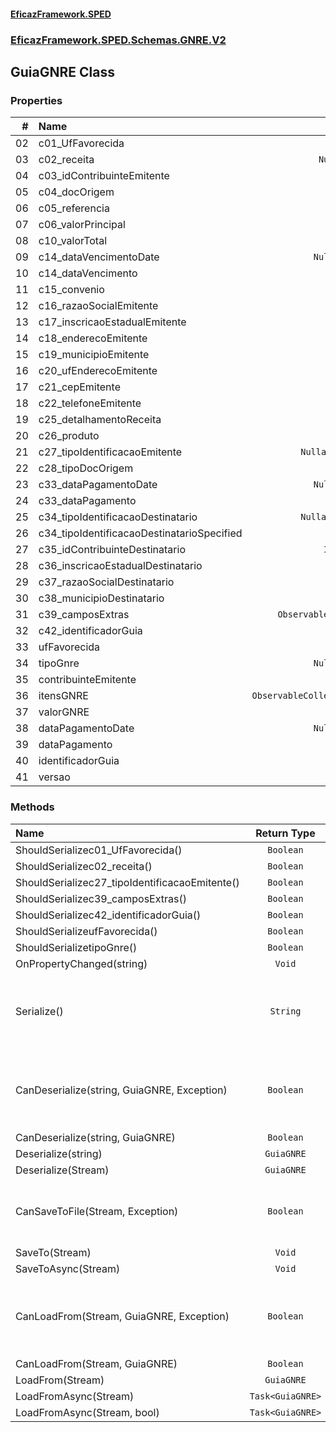 #### [EficazFramework.SPED](EficazFrameworkSPED.md 'EficazFramework SPED')
### [EficazFramework.SPED.Schemas.GNRE.V2](EficazFramework.SPED.Schemas.GNRE.V2.md 'EficazFramework.SPED.Schemas.GNRE.V2')

## GuiaGNRE Class
### Properties

| # | Name | Type | |
| ---: | :--- | :---: | :--- |
| 02 | c01_UfFavorecida | `Nullable<UF>` |  |
| 03 | c02_receita | `Nullable<Double>` |  |
| 04 | c03_idContribuinteEmitente | `IDEmitente` |  |
| 05 | c04_docOrigem | `String` |  |
| 06 | c05_referencia | `Referencia` |  |
| 07 | c06_valorPrincipal | `String` |  |
| 08 | c10_valorTotal | `String` |  |
| 09 | c14_dataVencimentoDate | `Nullable<DateTime>` |  |
| 10 | c14_dataVencimento | `String` |  |
| 11 | c15_convenio | `String` |  |
| 12 | c16_razaoSocialEmitente | `String` |  |
| 13 | c17_inscricaoEstadualEmitente | `String` |  |
| 14 | c18_enderecoEmitente | `String` |  |
| 15 | c19_municipioEmitente | `String` |  |
| 16 | c20_ufEnderecoEmitente | `String` |  |
| 17 | c21_cepEmitente | `String` |  |
| 18 | c22_telefoneEmitente | `String` |  |
| 19 | c25_detalhamentoReceita | `String` |  |
| 20 | c26_produto | `String` |  |
| 21 | c27_tipoIdentificacaoEmitente | `Nullable<Identificacao>` |  |
| 22 | c28_tipoDocOrigem | `String` |  |
| 23 | c33_dataPagamentoDate | `Nullable<DateTime>` |  |
| 24 | c33_dataPagamento | `String` |  |
| 25 | c34_tipoIdentificacaoDestinatario | `Nullable<Identificacao>` |  |
| 26 | c34_tipoIdentificacaoDestinatarioSpecified | `Boolean` |  |
| 27 | c35_idContribuinteDestinatario | `IDDestinatario` |  |
| 28 | c36_inscricaoEstadualDestinatario | `String` |  |
| 29 | c37_razaoSocialDestinatario | `String` |  |
| 30 | c38_municipioDestinatario | `String` |  |
| 31 | c39_camposExtras | `ObservableCollection<CampoExtra>` |  |
| 32 | c42_identificadorGuia | `String` |  |
| 33 | ufFavorecida | `Nullable<UF>` |  |
| 34 | tipoGnre | `Nullable<TipoGNRE>` |  |
| 35 | contribuinteEmitente | `Emitente` |  |
| 36 | itensGNRE | `ObservableCollection<DetalhamentoItemGNRE>` |  |
| 37 | valorGNRE | `String` |  |
| 38 | dataPagamentoDate | `Nullable<DateTime>` |  |
| 39 | dataPagamento | `String` |  |
| 40 | identificadorGuia | `String` |  |
| 41 | versao | `Versao` |  |
### Methods

| Name | Return Type | |
| :--- | :---: | :--- |
| ShouldSerializec01_UfFavorecida() | `Boolean` |  |
| ShouldSerializec02_receita() | `Boolean` |  |
| ShouldSerializec27_tipoIdentificacaoEmitente() | `Boolean` |  |
| ShouldSerializec39_camposExtras() | `Boolean` |  |
| ShouldSerializec42_identificadorGuia() | `Boolean` |  |
| ShouldSerializeufFavorecida() | `Boolean` |  |
| ShouldSerializetipoGnre() | `Boolean` |  |
| OnPropertyChanged(string) | `Void` |  |
| Serialize() | `String` | Serializes current TNfeProc object into an XML document |
| CanDeserialize(string, GuiaGNRE, Exception) | `Boolean` | Deserializes workflow markup into an TNfeProc object |
| CanDeserialize(string, GuiaGNRE) | `Boolean` |  |
| Deserialize(string) | `GuiaGNRE` |  |
| Deserialize(Stream) | `GuiaGNRE` |  |
| CanSaveToFile(Stream, Exception) | `Boolean` | Serializes current TNfeProc object into file |
| SaveTo(Stream) | `Void` |  |
| SaveToAsync(Stream) | `Void` |  |
| CanLoadFrom(Stream, GuiaGNRE, Exception) | `Boolean` | Deserializes xml markup from file into an TNfeProc object |
| CanLoadFrom(Stream, GuiaGNRE) | `Boolean` |  |
| LoadFrom(Stream) | `GuiaGNRE` |  |
| LoadFromAsync(Stream) | `Task<GuiaGNRE>` |  |
| LoadFromAsync(Stream, bool) | `Task<GuiaGNRE>` |  |
